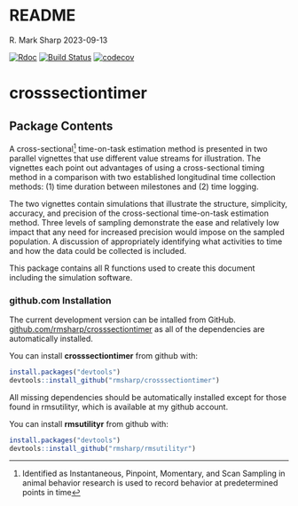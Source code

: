 README
================
R. Mark Sharp
2023-09-13

[![Rdoc](http://www.rdocumentation.org/badges/version/roxygen2)](http://www.rdocumentation.org/packages/roxygen2)
[![Build
Status](https://travis-ci.org/rmsharp/rmsutilityr.svg?branch=master)](https://travis-ci.org/rmsharp/crosssectiontimer)
[![codecov](https://codecov.io/gh/rmsharp/rmsutilityr/branch/master/graph/badge.svg)](https://codecov.io/gh/rmsharp/crosssectiontimer)

# crosssectiontimer

## Package Contents

A cross-sectional[^1] time-on-task estimation method is presented in two
parallel vignettes that use different value streams for illustration.
The vignettes each point out advantages of using a cross-sectional
timing method in a comparison with two established longitudinal time
collection methods: (1) time duration between milestones and (2) time
logging.

The two vignettes contain simulations that illustrate the structure,
simplicity, accuracy, and precision of the cross-sectional time-on-task
estimation method. Three levels of sampling demonstrate the ease and
relatively low impact that any need for increased precision would impose
on the sampled population. A discussion of appropriately identifying
what activities to time and how the data could be collected is included.

This package contains all R functions used to create this document
including the simulation software.

### github.com Installation

The current development version can be intalled from GitHub.
[github.com/rmsharp/crosssectiontimer](https://github.com/rmsharp/crosssectiontimer)
as all of the dependencies are automatically installed.

You can install **crosssectiontimer** from github with:

``` r
install.packages("devtools")
devtools::install_github("rmsharp/crosssectiontimer")
```

All missing dependencies should be automatically installed except for
those found in rmsutilityr, which is available at my github account.

You can install **rmsutilityr** from github with:

``` r
install.packages("devtools")
devtools::install_github("rmsharp/rmsutilityr")
```

[^1]: Identified as Instantaneous, Pinpoint, Momentary, and Scan
    Sampling in animal behavior research is used to record behavior at
    predetermined points in time
